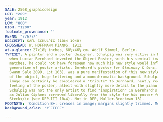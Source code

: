 ```yaml
---
SALE: 2568_graphicdesign
LOT: "209"
year: 1912
LOW: "800"
HIGH: "1200"
footnote_provenance: ''
REFNO: "776777"
DESCRIPT: KARL SCHULPIG (1884-1948)
CROSSHEAD: W. HOFFMANN PIANOS. 1912.
at-a-glance: 27x18¼ inches, 68½x46¼ cm. Adolf Simmel, Berlin.
TYPESET: A painter and a poster designer, Schulpig was very active in Berlin. In 1905,
  when Lucian Bernhard invented the Object Poster, with his seminal image for <i>Priester</i>
  matches, he could not have foreseen how much his new style would influence an entire
  generation of poster artists. Bernhard's poster for Steinway & Sons, in 1910 (see
  Swann Sale 2099, Lot 103), was a pure manifestation of this new style; a flat representation
  of the object, huge lettering and a monochromatic background. Schulpig's cleanly-executed
  image can certainly be considered a "tribute" to Bernhard, neatly recreating the
  feeling of the poster, albeit with slightly more detail to the piano and more text.
  Schulpig was not the only artist to find "inspiration" in Bernhard's piano imagery,
  as Julius Gipkens borrowed liberally from the style for his poster for <i>Pianos
  Steck</i> (see DFP-III 1044). Not in DFP, Muller-Brockman 131.
FOOTNOTE: 'Condition B+: creases in image; margins slightly trimmed. Mounted on Chartex.'
background_color: "#FFFFFF"

---
```

